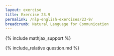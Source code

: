 ```yaml
---
layout: exercise
title: Exercise 23.9
permalink: /nlp-english-exercises/23-9/
breadcrumb: Natural Language for Communication
---
```


{% include mathjax_support %}

<div><i class="arrow-up loader" data-chapter="nlp-english-exercises" data-exercise="ex_9" data-rating="0"></i></div>
{% include_relative question.md %}
